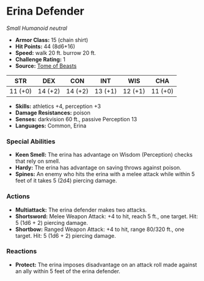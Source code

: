 # Erina Defender

*Small* *Humanoid* *neutral*

- **Armor Class:** 15 (chain shirt)
- **Hit Points:** 44 (8d6+16)
- **Speed:** walk 20 ft. burrow 20 ft.
- **Challenge Rating:** 1
- **Source:** [Tome of Beasts](https://koboldpress.com/kpstore/product/tome-of-beasts-for-5th-edition-print/)

| STR | DEX | CON | INT | WIS | CHA |
| --- | --- | --- | --- | --- | --- |
| 11 (+0) | 14 (+2) | 14 (+2) | 13 (+1) | 12 (+1) | 11 (+0) |

- **Skills:** athletics +4, perception +3
- **Damage Resistances:** poison
- **Senses:** darkvision 60 ft., passive Perception 13
- **Languages:** Common, Erina
### Special Abilities
- **Keen Smell:** The erina has advantage on Wisdom (Perception) checks that rely on smell.
- **Hardy:** The erina has advantage on saving throws against poison.
- **Spines:** An enemy who hits the erina with a melee attack while within 5 feet of it takes 5 (2d4) piercing damage.
### Actions
- **Multiattack:** The erina defender makes two attacks.
- **Shortsword:** Melee Weapon Attack: +4 to hit, reach 5 ft., one target. Hit: 5 (1d6 + 2) piercing damage.
- **Shortbow:** Ranged Weapon Attack: +4 to hit, range 80/320 ft., one target. Hit: 5 (1d6 + 2) piercing damage.
### Reactions
- **Protect:** The erina imposes disadvantage on an attack roll made against an ally within 5 feet of the erina defender.
